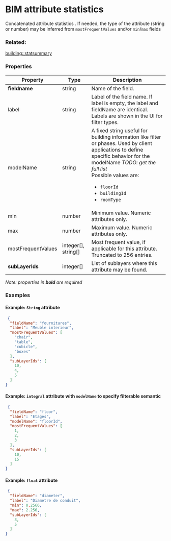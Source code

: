 # BIM attribute statistics

Concatenated attribute statistics . If needed, the type of the attribute (string or number) may be inferred from `mostFrequentValues` and/or `min`/`max` fields

### Related:

[building::statsummary](statsummary.md)
### Properties

| Property | Type | Description |
| --- | --- | --- |
| **fieldname** | string | Name of the field. |
| label | string | Label of the field name. If label is empty, the label and fieldName are identical. Labels are shown in the UI for filter types. |
| modelName | string | A fixed string useful for building information like filter or phases. Used by client applications to define specific behavior for the modelName _TODO: get the full list_<div>Possible values are:<ul><li>`floorId`</li><li>`buildingId`</li><li>`roomType`</li></ul></div> |
| min | number | Minimum value. Numeric attributes only. |
| max | number | Maximum value. Numeric attributes only. |
| mostFrequentValues | integer[], string[] | Most frequent value, if applicable for this attribute. Truncated to 256 entries. |
| **subLayerIds** | integer[] | List of sublayers where this attribute may be found. |

*Note: properties in **bold** are required*

### Examples 

#### Example: `String` attribute 

```json
 {
  "fieldName": "fournitures",
  "label": "Meuble interieur",
  "mostFrequentValues": [
    "chair",
    "table",
    "cubicle",
    "boxes"
  ],
  "subLayerIds": [
    10,
    4,
    5
  ]
} 
```

#### Example: `integral` attribute with `modelName` to specify filterable semantic  

```json
 {
  "fieldName": "floor",
  "label": "Etages",
  "modelName": "floorId",
  "mostFrequentValues": [
    1,
    2,
    3
  ],
  "subLayerIds": [
    10,
    15
  ]
} 
```

#### Example: `float` attribute 

```json
 {
  "fieldName": "diameter",
  "label": "Diametre de conduit",
  "min": 0.2566,
  "max": 2.256,
  "subLayerIds": [
    3,
    5
  ]
} 
```

